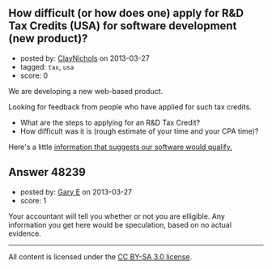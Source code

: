 ## How difficult (or how does one) apply for R&D Tax Credits (USA) for software development (new product)?

- posted by: [ClayNichols](https://stackexchange.com/users/-1/3534-claynichols) on 2013-03-27
- tagged: `tax`, `usa`
- score: 0

We are developing a new web-based product.

Looking for feedback from people who have applied for such tax credits.

 - What are the steps to applying for an R&D Tax Credit? 
 - How difficult was it is (rough estimate of your time and your CPA time)? 


Here's  a little  [information that suggests our software would qualify.][1]


  [1]: http://www.warner-robinson.com/rd-tax-credit/software/


## Answer 48239

- posted by: [Gary E](https://stackexchange.com/users/-1/2587-gary-e) on 2013-03-27
- score: 1

Your accountant will tell you whether or not you are elligible. Any information you get here would be speculation, based on no actual evidence.



---

All content is licensed under the [CC BY-SA 3.0 license](https://creativecommons.org/licenses/by-sa/3.0/).
